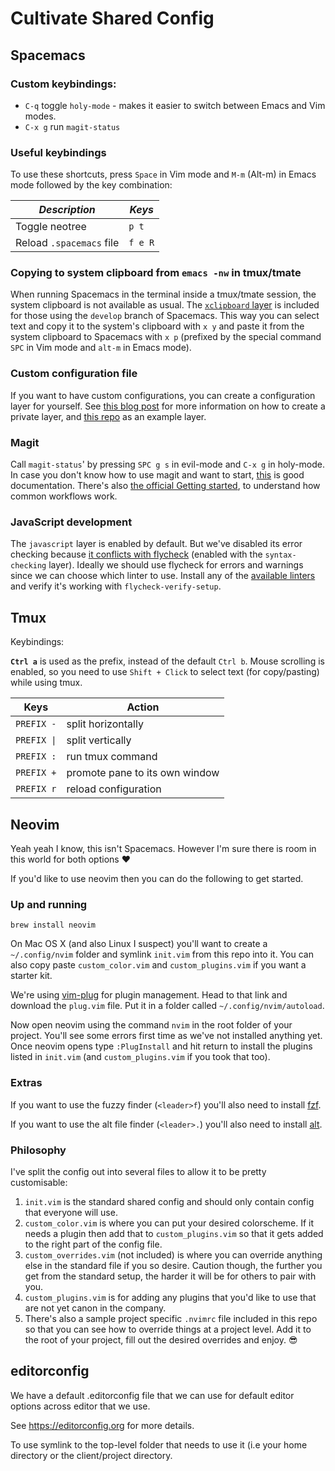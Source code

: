 # Cultivate Shared Config

## Spacemacs

### Custom keybindings:
- `C-q` toggle `holy-mode` - makes it easier to switch between Emacs and Vim modes.
- `C-x g` run `magit-status`

### Useful keybindings
To use these shortcuts, press `Space` in Vim mode and `M-m` (Alt-m) in Emacs mode followed by the key combination:

| *Description*            | *Keys*  |
| -------------            | ------  |
| Toggle neotree           | `p t`   |
| Reload `.spacemacs` file | `f e R` |

### Copying to system clipboard from `emacs -nw` in tmux/tmate

When running Spacemacs in the terminal inside a tmux/tmate session, the system clipboard is not available as usual. The [`xclipboard` layer](https://github.com/syl20bnr/spacemacs/tree/develop/layers/%2Btools/xclipboard) is included for those using the `develop` branch of Spacemacs. This way you can select text and copy it to the system's clipboard with `x y` and paste it from the system clipboard to Spacemacs with `x p` (prefixed by the special command `SPC` in Vim mode and `alt-m` in Emacs mode).

### Custom configuration file

If you want to have custom configurations, you can create a configuration layer for yourself. See [this blog post](http://www.cultivatehq.com/posts/spacemacs-shared-config/) for more information on how to create a private layer, and [this repo](https://github.com/picandocodigo/spacemacs-config/tree/master/personal-config-layer) as an example layer.

### Magit

Call `magit-status`' by pressing `SPC g s` in evil-mode and `C-x g` in holy-mode. In case you don't know how to use magit and want to start, [this](https://github.com/syl20bnr/spacemacs/tree/master/layers/%2Bsource-control/git#magit) is good documentation. There's also [the official Getting started](https://magit.vc/manual/magit/Getting-started.html), to understand how common workflows work.

### JavaScript development

The `javascript` layer is enabled by default. But we've disabled its error checking because [it conflicts with flycheck](https://github.com/syl20bnr/spacemacs/issues/8078) (enabled with the `syntax-checking` layer). Ideally we should use flycheck for errors and warnings since we can choose which linter to use. Install any of the [available linters](http://www.flycheck.org/en/latest/languages.html#javascript) and verify it's working with `flycheck-verify-setup`.

## Tmux

Keybindings:

**`Ctrl a`** is used as the prefix, instead of the default `Ctrl b`.
Mouse scrolling is enabled, so you need to use `Shift + Click` to select text (for copy/pasting) while using tmux.

| Keys                       | Action                         |
|----------------------------|--------------------------------|
| `PREFIX -`                 | split horizontally             |
| <code>PREFIX &#124;</code> | split vertically               |
| `PREFIX :`                 | run tmux command               |
| `PREFIX +`                 | promote pane to its own window |
| `PREFIX r`                 | reload configuration           |

## Neovim

Yeah yeah I know, this isn't Spacemacs. However I'm sure there is room in this world for both options ❤️

If you'd like to use neovim then you can do the following to get started.

### Up and running

```
brew install neovim
```

On Mac OS X (and also Linux I suspect) you'll want to create a `~/.config/nvim` folder and symlink `init.vim` from this repo into it. You can also copy paste `custom_color.vim` and `custom_plugins.vim` if you want a starter kit.

We're using [vim-plug](https://github.com/junegunn/vim-plug) for plugin management. Head to that link and download the `plug.vim` file. Put it in a folder called `~/.config/nvim/autoload`.

Now open neovim using the command `nvim` in the root folder of your project. You'll see some errors first time as we've not installed anything yet. Once neovim opens type `:PlugInstall` and hit return to install the plugins listed in `init.vim` (and `custom_plugins.vim` if you took that too).

### Extras

If you want to use the fuzzy finder (`<leader>f`) you'll also need to install [fzf](https://github.com/junegunn/fzf).

If you want to use the alt file finder (`<leader>.`) you'll also need to install [alt](https://github.com/uptech/alt).


### Philosophy

I've split the config out into several files to allow it to be pretty customisable:

1. `init.vim` is the standard shared config and should only contain config that everyone will use.
1. `custom_color.vim` is where you can put your desired colorscheme. If it needs a plugin then add that to `custom_plugins.vim` so that it gets added to the right part of the config file.
1. `custom_overrides.vim` (not included) is where you can override anything else in the standard file if you so desire. Caution though, the further you get from the standard setup, the harder it will be for others to pair with you.
1. `custom_plugins.vim` is for adding any plugins that you'd like to use that are not yet canon in the company.
1. There's also a sample project specific `.nvimrc` file included in this repo so that you can see how to override things at a project level. Add it to the root of your project, fill out the desired overrides and enjoy. 😎

## editorconfig

We have a default .editorconfig file that we can use for default editor options across editor that we use.

See <https://editorconfig.org> for more details.

To use symlink to the top-level folder that needs to use it (i.e your home directory or the client/project directory.
